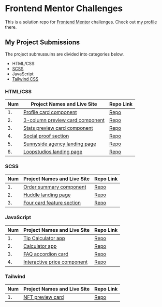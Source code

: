 # Frontend Mentor Challenges

This is a solution repo for [Frontend Mentor](https://www.frontendmentor.io/) challenges. Check out [my profile](https://www.frontendmentor.io/profile/victoriacheng15) there.

## My Project Submissions

The project submussuins are divided into categories below.

- HTML/CSS
- [SCSS](https://sass-lang.com/)
- JavaScript
- [Tailwind CSS](https://tailwindcss.com/)

### HTML/CSS

| Num | Project Names and Live Site                                                                                                       | Repo Link                                                                                                       |
| --- | --------------------------------------------------------------------------------------------------------------------------------- | --------------------------------------------------------------------------------------------------------------- |
| 1.  | [Profile card component](https://victoriacheng15.github.io/frontend-mentor-challenges/profile-card-component/)                    | [Repo](https://github.com/victoriacheng15/frontend-mentor-challenges/tree/main/profile-card-component)          |
| 2.  | [3-column preview card component](https://victoriacheng15.github.io/frontend-mentor-challenges/3-column-preview-card-component/) | [Repo](https://github.com/victoriacheng15/frontend-mentor-challenges/tree/main/3-column-preview-card-component) |
| 3.  | [Stats preview card component](https://victoriacheng15.github.io/frontend-mentor-challenges/stats-preview-card-component/)        | [Repo](https://github.com/victoriacheng15/frontend-mentor-challenges/tree/main/stats-preview-card-component)    |
| 4.  | [Social proof section](https://victoriacheng15.github.io/frontend-mentor-challenges/social-proof-section/)                        | [Repo](https://github.com/victoriacheng15/frontend-mentor-challenges/tree/main/social-proof-section)            |
| 5.  | [Sunnyside agency landing page](https://victoriacheng15.github.io/frontend-mentor-challenges/sunnyside-agency-landing-page/)      | [Repo](https://github.com/victoriacheng15/frontend-mentor-challenges/tree/main/sunnyside-agency-landing-page)   |
| 6.  | [Loopstudios landing page](https://victoriacheng15.github.io/frontend-mentor-challenges/loopstudios-landing-page)                 | [Repo](https://github.com/victoriacheng15/frontend-mentor-challenges/tree/main/loopstudios-landing-page)        |

### SCSS

| Num | Project Names and Live Site                                                                                                               | Repo Link                                                                                                                            |
| --- | ----------------------------------------------------------------------------------------------------------------------------------------- | ------------------------------------------------------------------------------------------------------------------------------------ |
| 1.  | [Order summary component](https://victoriacheng15.github.io/frontend-mentor-challenges/order-summary-component/)                          | [Repo](https://github.com/victoriacheng15/frontend-mentor-challenges/tree/main/order-summary-component)                              |
| 2.  | [Huddle landing page](https://victoriacheng15.github.io/frontend-mentor-challenges/huddle-landing-page-with-single-introductory-section/) | [Repo](https://github.com/victoriacheng15/frontend-mentor-challenges/tree/main/huddle-landing-page-with-single-introductory-section) |
| 3.  | [Four card feature section](https://victoriacheng15.github.io/frontend-mentor-challenges/four-card-feature-section/)                      | [Repo](https://github.com/victoriacheng15/frontend-mentor-challenges/tree/main/four-card-feature-section)                            |
                              

### JavaScript

| Num | Project Names and Live Site                                                                            | Repo Link                                                                                          |
| --- | ------------------------------------------------------------------------------------------------------ | -------------------------------------------------------------------------------------------------- |
| 1.  | [Tip Calculator app](https://victoriacheng15.github.io/frontend-mentor-challenges/tip-calculator-app/) | [Repo](https://github.com/victoriacheng15/frontend-mentor-challenges/tree/main/tip-calculator-app) |
| 2.  | [Calculator app](https://victoriacheng15.github.io/frontend-mentor-challenges/calculator-app/)         | [Repo](https://github.com/victoriacheng15/frontend-mentor-challenges/tree/main/calculator-app)     |
| 3.  | [FAQ accordion card](https://victoriacheng15.github.io/frontend-mentor-challenges/faq-accordion-card)  | [Repo](https://github.com/victoriacheng15/frontend-mentor-challenges/tree/main/faq-accordion-card) |
| 4.  | [Interactive price component](https://victoriacheng15.github.io/frontend-mentor-challenges/interactive-pricing-component/)  | [Repo](https://github.com/victoriacheng15/frontend-mentor-challenges/tree/main/interactive-pricing-component) |

### Tailwind

| Num | Project Names and Live Site                                                                                                       | Repo Link                                                                                                       |
| --- | --------------------------------------------------------------------------------------------------------------------------------- | --------------------------------------------------------------------------------------------------------------- |
| 1.  | [NFT preview card](https://victoriacheng15.github.io/frontend-mentor-challenges/nft-preview-card-component/)                    | [Repo](https://github.com/victoriacheng15/frontend-mentor-challenges/tree/main/nft-preview-card-component)          |
